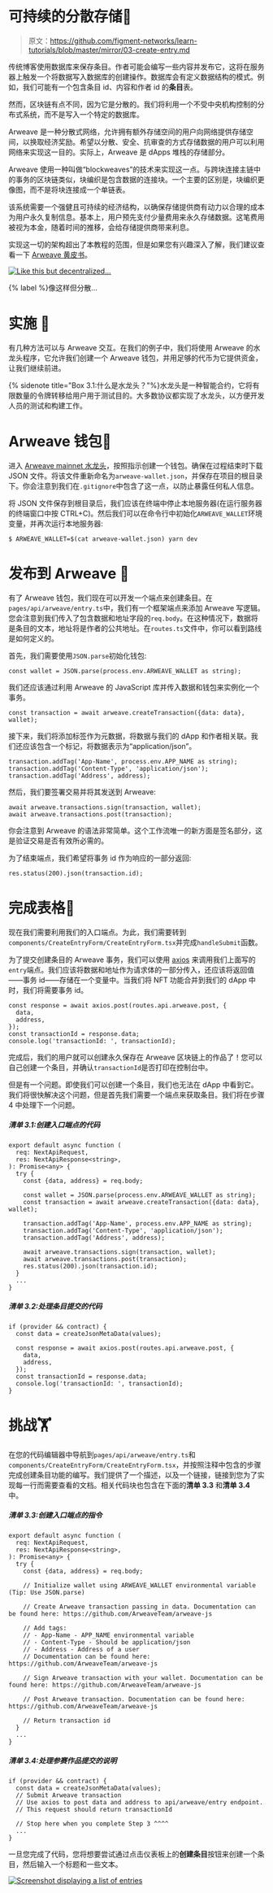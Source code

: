 # 可持续的分散存储💾

> 原文：<https://github.com/figment-networks/learn-tutorials/blob/master/mirror/03-create-entry.md>

传统博客使用数据库来保存条目。作者可能会编写一些内容并发布它，这将在服务器上触发一个将数据写入数据库的创建操作。数据库会有定义数据结构的模式。例如，我们可能有一个包含条目 id、内容和作者 id 的**条目**表。

然而，区块链有点不同，因为它是分散的。我们将利用一个不受中央机构控制的分布式系统，而不是写入一个特定的数据库。

Arweave 是一种分散式网络，允许拥有额外存储空间的用户向网络提供存储空间，以换取经济奖励。希望以分散、安全、抗审查的方式存储数据的用户可以利用网络来实现这一目的。实际上，Arweave 是 dApps 堆栈的存储部分。

Arweave 使用一种叫做“blockweaves”的技术来实现这一点。与跨块连接主链中的事务的区块链类似，块编织是包含数据的连接块。一个主要的区别是，块编织更像图，而不是将块连接成一个单链表。

该系统需要一个强健且可持续的经济结构，以确保存储提供商有动力以合理的成本为用户永久复制信息。基本上，用户预先支付少量费用来永久存储数据。这笔费用被视为本金，随着时间的推移，会给存储提供商带来利息。

实现这一切的架构超出了本教程的范围，但是如果您有兴趣深入了解，我们建议查看一下 [Arweave 黄皮书](https://www.arweave.org/yellow-paper.pdf)。

[![Like this but decentralized...](img/8cf1e7b2bb4d085a6478eec13c57dd7a.png)](https://raw.githubusercontent.com/figment-networks/learn-tutorials/master/mirror/assets/storage.jpeg)

{% label %}像这样但分散...

# 实施 <g-emoji class="g-emoji" alias="jigsaw" fallback-src="https://github.githubassets.cimg/icons/emoji/unicode/1f9e9.png">🧩</g-emoji>

有几种方法可以与 Arweave 交互。在我们的例子中，我们将使用 Arweave 的水龙头程序，它允许我们创建一个 Arweave 钱包，并用足够的代币为它提供资金，让我们继续前进。

{% sidenote title="Box 3.1:什么是水龙头？"%}水龙头是一种智能合约，它将有限数量的令牌转移给用户用于测试目的。大多数协议都实现了水龙头，以方便开发人员的测试和构建工作。

# Arweave 钱包<g-emoji class="g-emoji" alias="handbag" fallback-src="https://github.githubassets.cimg/icons/emoji/unicode/1f45c.png">👜</g-emoji>

进入 [Arweave mainnet 水龙头](https://faucet.arweave.net/)，按照指示创建一个钱包。确保在过程结束时下载 JSON 文件。将该文件重新命名为`arweave-wallet.json`，并保存在项目的根目录下。你会注意到我们在`.gitignore`中包含了这一点，以防止暴露任何私人信息。

将 JSON 文件保存到根目录后，我们应该在终端中停止本地服务器(在运行服务器的终端窗口中按 CTRL+C)。然后我们可以在命令行中初始化`ARWEAVE_WALLET`环境变量，并再次运行本地服务器:

```
$ ARWEAVE_WALLET=$(cat arweave-wallet.json) yarn dev 
```

# 发布到 Arweave <g-emoji class="g-emoji" alias="incoming_envelope" fallback-src="https://github.githubassets.cimg/icons/emoji/unicode/1f4e8.png">📨</g-emoji>

有了 Arweave 钱包，我们现在可以开发一个端点来创建条目。在`pages/api/arweave/entry.ts`中，我们有一个框架端点来添加 Arweave 写逻辑。您会注意到我们传入了包含数据和地址字段的`req.body`。在这种情况下，数据将是条目的文本，地址将是作者的公共地址。在`routes.ts`文件中，你可以看到路线是如何定义的。

首先，我们需要使用`JSON.parse`初始化钱包:

```
const wallet = JSON.parse(process.env.ARWEAVE_WALLET as string);
```

我们还应该通过利用 Arweave 的 JavaScript 库并传入数据和钱包来实例化一个事务。

```
const transaction = await arweave.createTransaction({data: data}, wallet);
```

接下来，我们将添加标签作为元数据，将数据与我们的 dApp 和作者相关联。我们还应该包含一个标记，将数据表示为“application/json”。

```
transaction.addTag('App-Name', process.env.APP_NAME as string);
transaction.addTag('Content-Type', 'application/json');
transaction.addTag('Address', address);
```

然后，我们要签署交易并将其发送到 Arweave:

```
await arweave.transactions.sign(transaction, wallet);
await arweave.transactions.post(transaction);
```

你会注意到 Arweave 的语法非常简单。这个工作流唯一的新方面是签名部分，这是验证交易是否有效所必需的。

为了结束端点，我们希望将事务 id 作为响应的一部分返回:

```
res.status(200).json(transaction.id);
```

# 完成表格<g-emoji class="g-emoji" alias="memo" fallback-src="https://github.githubassets.cimg/icons/emoji/unicode/1f4dd.png">📝</g-emoji>

现在我们需要利用我们的入口端点。为此，我们需要转到`components/CreateEntryForm/CreateEntryForm.tsx`并完成`handleSubmit`函数。

为了提交创建条目的 Arweave 事务，我们可以使用 [axios](https://axios-http.com/docs/intro) 来调用我们上面写的`entry`端点。我们应该将数据和地址作为请求体的一部分传入，还应该将返回值——事务 id——存储在一个变量中。当我们将 NFT 功能合并到我们的 dApp 中时，我们将需要事务 id。

```
const response = await axios.post(routes.api.arweave.post, {
  data,
  address,
});
const transactionId = response.data;
console.log('transactionId: ', transactionId);
```

完成后，我们的用户就可以创建永久保存在 Arweave 区块链上的作品了！您可以自己创建一个条目，并确认`transactionId`是否打印在控制台中。

但是有一个问题。即使我们可以创建一个条目，我们也无法在 dApp 中看到它。我们将很快解决这个问题，但是首先我们需要一个端点来获取条目。我们将在步骤 4 中处理下一个问题。

##### *清单 3.1:创建入口端点的代码*

```
export default async function (
  req: NextApiRequest,
  res: NextApiResponse<string>,
): Promise<any> {
  try {
    const {data, address} = req.body;

    const wallet = JSON.parse(process.env.ARWEAVE_WALLET as string);
    const transaction = await arweave.createTransaction({data: data}, wallet);

    transaction.addTag('App-Name', process.env.APP_NAME as string);
    transaction.addTag('Content-Type', 'application/json');
    transaction.addTag('Address', address);

    await arweave.transactions.sign(transaction, wallet);
    await arweave.transactions.post(transaction);
    res.status(200).json(transaction.id);
  }
  ...
}
```

##### *清单 3.2:处理条目提交的代码*

```
if (provider && contract) {
  const data = createJsonMetaData(values);

  const response = await axios.post(routes.api.arweave.post, {
    data,
    address,
  });
  const transactionId = response.data;
  console.log('transactionId: ', transactionId);
}
```

# 挑战<g-emoji class="g-emoji" alias="weight_lifting" fallback-src="https://github.githubassets.cimg/icons/emoji/unicode/1f3cb.png">🏋️</g-emoji>

在您的代码编辑器中导航到`pages/api/arweave/entry.ts`和`components/CreateEntryForm/CreateEntryForm.tsx`，并按照注释中包含的步骤完成创建条目功能的编写。我们提供了一个描述，以及一个链接，链接到您为了实现每一行而需要查看的文档。相关代码块也包含在下面的**清单 3.3** 和**清单 3.4** 中。

##### *清单 3.3:创建入口端点的指令*

```
export default async function (
  req: NextApiRequest,
  res: NextApiResponse<string>,
): Promise<any> {
  try {
    const {data, address} = req.body;

    // Initialize wallet using ARWEAVE_WALLET environmental variable (Tip: Use JSON.parse)

    // Create Arweave transaction passing in data. Documentation can be found here: https://github.com/ArweaveTeam/arweave-js

    // Add tags:
    // - App-Name - APP_NAME environmental variable
    // - Content-Type - Should be application/json
    // - Address - Address of a user
    // Documentation can be found here: https://github.com/ArweaveTeam/arweave-js

    // Sign Arweave transaction with your wallet. Documentation can be found here: https://github.com/ArweaveTeam/arweave-js

    // Post Arweave transaction. Documentation can be found here: https://github.com/ArweaveTeam/arweave-js

    // Return transaction id
  }
  ...
}
```

##### *清单 3.4:处理参赛作品提交的说明*

```
if (provider && contract) {
  const data = createJsonMetaData(values);
  // Submit Arweave transaction
  // Use axios to post data and address to api/arweave/entry endpoint.
  // This request should return transactionId

  // Stop here when you complete Step 3 ^^^^
  ...
}
```

一旦您完成了代码，您将想要尝试通过点击仪表板上的**创建条目**按钮来创建一个条目，然后输入一个标题和一些文本。

[![Screenshot displaying a list of entries](img/d57e0e460d52fd4809fa393fb9acd206.png)](https://raw.githubusercontent.com/figment-networks/learn-tutorials/master/mirror/assets/entries.jpg)